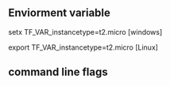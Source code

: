 ## Enviorment variable

setx TF_VAR_instancetype=t2.micro [windows]

export TF_VAR_instancetype=t2.micro [Linux]

## command line flags



